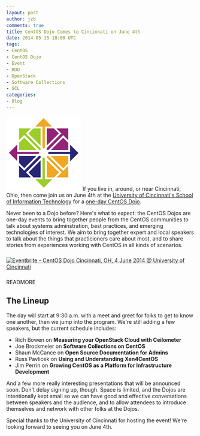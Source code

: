 ```yaml
---
layout: post
author: jzb
comments: true
title: CentOS Dojo Comes to Cincinnati on June 4th
date: 2014-05-15 18:00 UTC
tags:
- CentOS
- CentOS Dojo
- Event
- RDO
- OpenStack
- Software Collections
- SCL
categories:
- Blog
---
```


![](/images/blog/CentOS_200x.png)
If you live in, around, or near Cincinnati, Ohio, then come join us on June 4th at the [University of Cincinnati's School of Information Technology](http://cech.uc.edu/it.html) for a [one-day CentOS Dojo](http://wiki.centos.org/Events/Dojo/Cincinnati2014).

Never been to a Dojo before? Here's what to expect: the CentOS Dojos are one-day events to bring together people from the CentOS communities to talk about systems adminstration, best practices, and emerging technologies of interest. We aim to bring together expert and local speakers to talk about the things that practicioners care about most, and to share stories from experiences working with CentOS in all kinds of scenarios.

<a href="https://www.eventbrite.co.uk/e/centos-dojo-cincinnati-oh-4-june-2014-university-of-cincinnati-tickets-11484677981?ref=ebtn" target="_blank"><img src="https://www.eventbrite.com/custombutton?eid=11484677981" alt="Eventbrite - CentOS Dojo Cincinnati, OH, 4 June 2014 @ University of Cincinnati" align="middle" vspace="10" space="10"/></a>

READMORE

## The Lineup

The day will start at 9:30 a.m. with a meet and greet for folks to get to know one another, then we jump into the program. We're still adding a few speakers, but the current schedule includes:

* Rich Bowen on **Measuring your OpenStack Cloud with Ceilometer**
* Joe Brockmeier on **Software Collections on CentOS**
* Shaun McCance on **Open Source Documentation for Admins**
* Russ Pavlicek on **Using and Understanding Xen4CentOS**
* Jim Perrin on **Growing CentOS as a Platform for Infrastructure Development**

And a few more really interesting presentations that will be announced soon. Don't delay signing up, though. Space is limited, and the Dojos are intentionally kept small so we can have good and effective conversations between speakers and the audience, and to allow attendees to introduce themselves and network with other folks at the Dojos.

Special thanks to the University of Cincinnati for hosting the event! We're looking forward to seeing you on June 4th.
